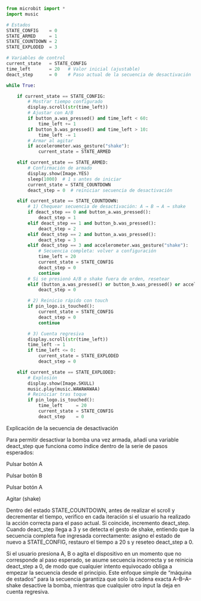 ```py
from microbit import *
import music

# Estados
STATE_CONFIG    = 0
STATE_ARMED     = 1
STATE_COUNTDOWN = 2
STATE_EXPLODED  = 3

# Variables de control
current_state   = STATE_CONFIG
time_left       = 20   # Valor inicial (ajustable)
deact_step      = 0    # Paso actual de la secuencia de desactivación

while True:

    if current_state == STATE_CONFIG:
        # Mostrar tiempo configurado
        display.scroll(str(time_left))
        # Ajustar con A/B
        if button_a.was_pressed() and time_left < 60:
            time_left += 1
        if button_b.was_pressed() and time_left > 10:
            time_left -= 1
        # Armar al agitar
        if accelerometer.was_gesture("shake"):
            current_state = STATE_ARMED

    elif current_state == STATE_ARMED:
        # Confirmación de armado
        display.show(Image.YES)
        sleep(1000)  # 1 s antes de iniciar
        current_state = STATE_COUNTDOWN
        deact_step = 0  # reiniciar secuencia de desactivación

    elif current_state == STATE_COUNTDOWN:
        # 1) Chequear secuencia de desactivación: A → B → A → shake
        if deact_step == 0 and button_a.was_pressed():
            deact_step = 1
        elif deact_step == 1 and button_b.was_pressed():
            deact_step = 2
        elif deact_step == 2 and button_a.was_pressed():
            deact_step = 3
        elif deact_step == 3 and accelerometer.was_gesture("shake"):
            # Secuencia completa: volver a configuración
            time_left = 20
            current_state = STATE_CONFIG
            deact_step = 0
            continue
        # Si se presionó A/B o shake fuera de orden, resetear
        elif (button_a.was_pressed() or button_b.was_pressed() or accelerometer.was_gesture("shake")):
            deact_step = 0

        # 2) Reinicio rápido con touch
        if pin_logo.is_touched():
            current_state = STATE_CONFIG
            deact_step = 0
            continue

        # 3) Cuenta regresiva
        display.scroll(str(time_left))
        time_left -= 1
        if time_left <= 0:
            current_state = STATE_EXPLODED
            deact_step = 0

    elif current_state == STATE_EXPLODED:
        # Explosión
        display.show(Image.SKULL)
        music.play(music.WAWAWAWAA)
        # Reiniciar tras toque
        if pin_logo.is_touched():
            time_left     = 20
            current_state = STATE_CONFIG
            deact_step    = 0
```
Explicación de la secuencia de desactivación

Para permitir desactivar la bomba una vez armada, añadí una variable deact_step que funciona como índice dentro de la serie de pasos esperados:

Pulsar botón A

Pulsar botón B

Pulsar botón A

Agitar (shake)

Dentro del estado STATE_COUNTDOWN, antes de realizar el scroll y decrementar el tiempo, verifico en cada iteración si el usuario ha realizado la acción correcta para el paso actual. Si coincide, incremento deact_step. Cuando deact_step llega a 3 y se detecta el gesto de shake, entiendo que la secuencia completa fue ingresada correctamente: asigno el estado de nuevo a STATE_CONFIG, restauro el tiempo a 20 s y reseteo deact_step a 0.

Si el usuario presiona A, B o agita el dispositivo en un momento que no corresponde al paso esperado, se asume secuencia incorrecta y se reinicia deact_step a 0, de modo que cualquier intento equivocado obliga a empezar la secuencia desde el principio. Este enfoque simple de “máquina de estados” para la secuencia garantiza que solo la cadena exacta A–B–A–shake desactive la bomba, mientras que cualquier otro input la deja en cuenta regresiva.









